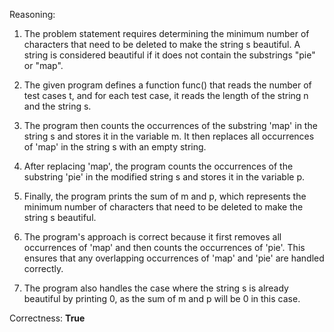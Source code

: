 Reasoning:

1. The problem statement requires determining the minimum number of characters that need to be deleted to make the string s beautiful. A string is considered beautiful if it does not contain the substrings "pie" or "map".

2. The given program defines a function func() that reads the number of test cases t, and for each test case, it reads the length of the string n and the string s.

3. The program then counts the occurrences of the substring 'map' in the string s and stores it in the variable m. It then replaces all occurrences of 'map' in the string s with an empty string.

4. After replacing 'map', the program counts the occurrences of the substring 'pie' in the modified string s and stores it in the variable p.

5. Finally, the program prints the sum of m and p, which represents the minimum number of characters that need to be deleted to make the string s beautiful.

6. The program's approach is correct because it first removes all occurrences of 'map' and then counts the occurrences of 'pie'. This ensures that any overlapping occurrences of 'map' and 'pie' are handled correctly.

7. The program also handles the case where the string s is already beautiful by printing 0, as the sum of m and p will be 0 in this case.

Correctness: **True**